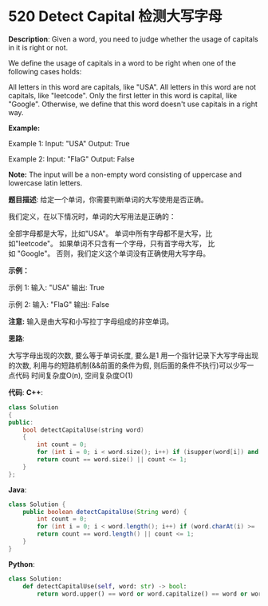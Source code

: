 # 520 Detect Capital 检测大写字母

__Description__:
Given a word, you need to judge whether the usage of capitals in it is right or not.

We define the usage of capitals in a word to be right when one of the following cases holds:

All letters in this word are capitals, like "USA".
All letters in this word are not capitals, like "leetcode".
Only the first letter in this word is capital, like "Google".
Otherwise, we define that this word doesn't use capitals in a right way.

__Example:__

Example 1:
Input: "USA"
Output: True

Example 2:
Input: "FlaG"
Output: False

__Note:__
The input will be a non-empty word consisting of uppercase and lowercase latin letters.

__题目描述__:
给定一个单词，你需要判断单词的大写使用是否正确。

我们定义，在以下情况时，单词的大写用法是正确的：

全部字母都是大写，比如"USA"。
单词中所有字母都不是大写，比如"leetcode"。
如果单词不只含有一个字母，只有首字母大写， 比如 "Google"。
否则，我们定义这个单词没有正确使用大写字母。

__示例：__

示例 1:
输入: "USA"
输出: True

示例 2:
输入: "FlaG"
输出: False

__注意:__
输入是由大写和小写拉丁字母组成的非空单词。

__思路__:

大写字母出现的次数, 要么等于单词长度, 要么是1
用一个指针记录下大写字母出现的次数, 利用与的短路机制(&&前面的条件为假, 则后面的条件不执行)可以少写一点代码
时间复杂度O(n), 空间复杂度O(1)

__代码__:
__C++__:

```C++
class Solution 
{
public:
    bool detectCapitalUse(string word) 
    {
        int count = 0;
        for (int i = 0; i < word.size(); i++) if (isupper(word[i]) and count++ < i) return false;
        return count == word.size() || count <= 1;
    }
};
```

__Java__:

```Java
class Solution {
    public boolean detectCapitalUse(String word) {
        int count = 0;
        for (int i = 0; i < word.length(); i++) if (word.charAt(i) >= 'A' && word.charAt(i) <= 'Z' && count++ < i) return false;
        return count == word.length() || count <= 1;
    }
}
```

__Python__:

```Python
class Solution:
    def detectCapitalUse(self, word: str) -> bool:
        return word.upper() == word or word.capitalize() == word or word.lower() == word
```
